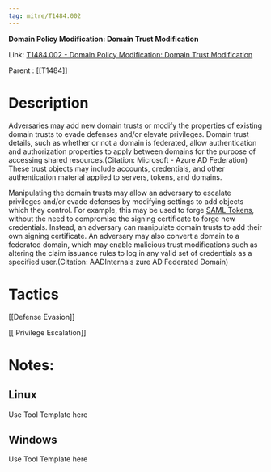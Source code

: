 ```yaml
---
tag: mitre/T1484.002
---
```


**Domain Policy Modification: Domain Trust Modification**

Link: [T1484.002 - Domain Policy Modification: Domain Trust Modification](https://attack.mitre.org/techniques/T1484/002)

Parent : [[T1484]]


# Description

Adversaries may add new domain trusts or modify the properties of existing domain trusts to evade defenses and/or elevate privileges. Domain trust details, such as whether or not a domain is federated, allow authentication and authorization properties to apply between domains for the purpose of accessing shared resources.(Citation: Microsoft - Azure AD Federation) These trust objects may include accounts, credentials, and other authentication material applied to servers, tokens, and domains.

Manipulating the domain trusts may allow an adversary to escalate privileges and/or evade defenses by modifying settings to add objects which they control. For example, this may be used to forge [SAML Tokens](https://attack.mitre.org/techniques/T1606/002), without the need to compromise the signing certificate to forge new credentials. Instead, an adversary can manipulate domain trusts to add their own signing certificate. An adversary may also convert a domain to a federated domain, which may enable malicious trust modifications such as altering the claim issuance rules to log in any valid set of credentials as a specified user.(Citation: AADInternals zure AD Federated Domain) 

# Tactics


[[Defense Evasion]]

[[ Privilege Escalation]]


# Notes:

## Linux

Use Tool Template here

## Windows

Use Tool Template here